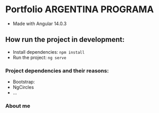# Portfolio ARGENTINA PROGRAMA
* Made with Angular 14.0.3

## How run the project in development:
* Install dependencies: ``npm install``
* Run the project: ``ng serve``
### Project dependencies and their reasons:
*   Bootstrap:
*   NgCircles
*   ...

### About me

